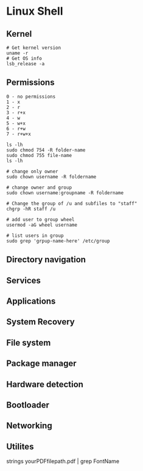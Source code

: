# Linux Shell

## Kernel
```
# Get kernel version
uname -r
# Get OS info
lsb_release -a
```

## Permissions
```
0 - no permissions
1 - x
2 - r
3 - r+x
4 - w
5 - w+x
6 - r+w
7 - r+w+x

ls -lh
sudo chmod 754 -R folder-name
sudo chmod 755 file-name
ls -lh

# change only owner
sudo chown username -R foldername

# change owner and group
sudo chown username:groupname -R foldername

# Change the group of /u and subfiles to "staff"
chgrp -hR staff /u

# add user to group wheel
usermod -aG wheel username

# list users in group
sudo grep 'grpup-name-here' /etc/group
```
## Directory navigation

## Services

## Applications

## System Recovery

## File system

## Package manager

## Hardware detection

## Bootloader

## Networking

## Utilites
strings yourPDFfilepath.pdf | grep FontName
